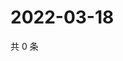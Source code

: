 # 2022-03-18

共 0 条

<!-- BEGIN WEIBO -->
<!-- 最后更新时间 Fri Mar 18 2022 20:33:43 GMT+0800 (China Standard Time) -->

<!-- END WEIBO -->
